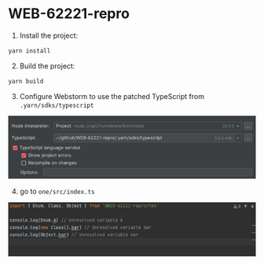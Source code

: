 # WEB-62221-repro

1. Install the project:

```bash
yarn install
```

2. Build the project:

```bash
yarn build
```

3. Configure Webstorm to use the patched TypeScript from `.yarn/sdks/typescript`

![](./.assets/typescript-config.png)

4. go to `one/src/index.ts`

![](./.assets/demo.gif)
